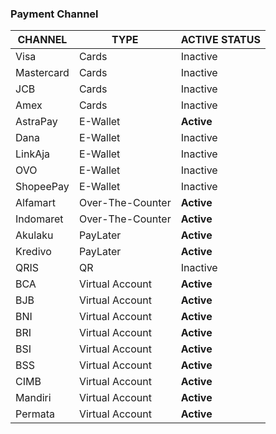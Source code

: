 ### **Payment Channel**

| **CHANNEL**   | **TYPE**           | **ACTIVE STATUS** |
|--------------|--------------------|------------------|
| Visa         | Cards              | Inactive         |
| Mastercard   | Cards              | Inactive         |
| JCB          | Cards              | Inactive         |
| Amex         | Cards              | Inactive         |
| AstraPay     | E-Wallet           | **Active**       |
| Dana         | E-Wallet           | Inactive         |
| LinkAja      | E-Wallet           | Inactive         |
| OVO          | E-Wallet           | Inactive         |
| ShopeePay    | E-Wallet           | Inactive         |
| Alfamart     | Over-The-Counter   | **Active**       |
| Indomaret    | Over-The-Counter   | **Active**       |
| Akulaku      | PayLater           | **Active**       |
| Kredivo      | PayLater           | **Active**       |
| QRIS         | QR                 | Inactive         |
| BCA          | Virtual Account    | **Active**       |
| BJB          | Virtual Account    | **Active**       |
| BNI          | Virtual Account    | **Active**       |
| BRI          | Virtual Account    | **Active**       |
| BSI          | Virtual Account    | **Active**       |
| BSS          | Virtual Account    | **Active**       |
| CIMB         | Virtual Account    | **Active**       |
| Mandiri      | Virtual Account    | **Active**       |
| Permata      | Virtual Account    | **Active**       |
